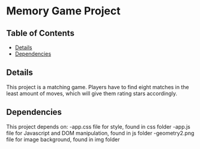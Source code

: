 # Memory Game Project

## Table of Contents

* [Details](#details)
* [Dependencies](#dependencies)

## Details

This project is a matching game. Players have to find eight matches in the least amount of moves, which will give them rating stars accordingly.

## Dependencies

This project depends on:
-app.css file for style, found in css folder
-app.js file for Javascript and DOM manipulation, found in js folder
-geometry2.png file for image background, found in img folder


